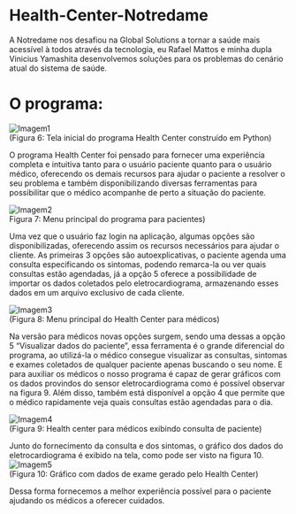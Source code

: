 # Health-Center-Notredame
A Notredame nos desafiou na Global Solutions a tornar a saúde mais acessível à todos através da tecnologia, eu Rafael Mattos e minha dupla Vinicius Yamashita desenvolvemos soluções para os problemas do cenário atual do sistema de saúde.


# **O programa:**

![Imagem1](https://github.com/rcm2005/Health-Center-Notredame/assets/68041167/ef843ab5-93a9-485c-9029-72bbbff23864)
 <br>          (Figura 6: Tela inicial do programa Health Center construído em Python)

O programa Health Center foi pensado para fornecer uma experiência completa e intuitiva tanto para o usuário paciente quanto para o usuário médico, oferecendo os demais recursos para ajudar o paciente a resolver o seu problema e também disponibilizando diversas ferramentas para possibilitar que o médico acompanhe de perto a situação do paciente.  <br> 

![Imagem2](https://github.com/rcm2005/Health-Center-Notredame/assets/68041167/6c9971cf-b886-4da0-93a3-b2184ce185c2) <br>
Figura 7: Menu principal do programa para pacientes)

Uma vez que o usuário faz login na aplicação, algumas opções são disponibilizadas, oferecendo assim os recursos necessários para ajudar o cliente. As primeiras 3 opções são autoexplicativas, o paciente agenda uma consulta especificando os sintomas, podendo remarca-la ou ver quais consultas estão agendadas, já a opção 5 oferece a possibilidade de importar os dados coletados pelo eletrocardiograma, armazenando esses dados em um arquivo exclusivo de cada cliente. <br> 

![Imagem3](https://github.com/rcm2005/Health-Center-Notredame/assets/68041167/11974f8c-2ca0-4c2a-9236-11502feaaabb)
<br>
(Figura 8: Menu principal do Health Center para médicos)

Na versão para médicos novas opções surgem, sendo uma dessas a opção 5 “Visualizar dados do paciente”, essa ferramenta é o grande diferencial do programa, ao utilizá-la o médico consegue visualizar as consultas, sintomas e exames coletados de qualquer paciente apenas buscando o seu nome. E para auxiliar os médicos o nosso programa é capaz de gerar gráficos com os dados provindos do sensor eletrocardiograma como é possível observar na figura 9. Além disso, também está disponível a opção 4 que permite que o médico rapidamente veja quais consultas estão agendadas para o dia. <br> 

![Imagem4](https://github.com/rcm2005/Health-Center-Notredame/assets/68041167/dfc7980a-e36e-468f-ac81-c3c4989bd042)
<br>
(Figura 9: Health center para médicos exibindo consulta de paciente)

Junto do fornecimento da consulta e dos sintomas, o gráfico dos dados do eletrocardiograma é exibido na tela, como pode ser visto na figura 10. <br> 
![Imagem5](https://github.com/rcm2005/Health-Center-Notredame/assets/68041167/7afb5f5a-ede6-4252-974f-5fd10294fa0c)
<br>
(Figura 10: Gráfico com dados de exame gerado pelo Health Center)

Dessa forma fornecemos a melhor experiência possível para o paciente ajudando os médicos a oferecer cuidados.

